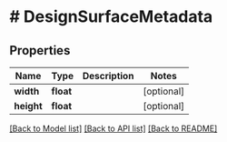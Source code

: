 # # DesignSurfaceMetadata

## Properties

Name | Type | Description | Notes
------------ | ------------- | ------------- | -------------
**width** | **float** |  | [optional]
**height** | **float** |  | [optional]

[[Back to Model list]](../../README.md#models) [[Back to API list]](../../README.md#endpoints) [[Back to README]](../../README.md)
